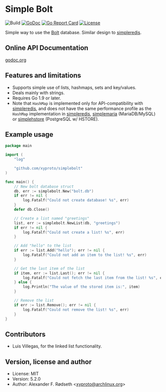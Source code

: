 # Simple Bolt

![Build](https://github.com/xyproto/simplebolt/workflows/Build/badge.svg) [![GoDoc](https://godoc.org/github.com/xyproto/simplebolt?status.svg)](http://godoc.org/github.com/xyproto/simplebolt) [![Go Report Card](https://goreportcard.com/badge/github.com/xyproto/simplebolt)](https://goreportcard.com/report/github.com/xyproto/simplebolt) [![License](https://img.shields.io/badge/license-MIT-green.svg?style=flat)](https://raw.githubusercontent.com/xyproto/simplebolt/main/LICENSE)

Simple way to use the [Bolt](https://github.com/coreos/bbolt) database. Similar design to [simpleredis](https://github.com/xyproto/simpleredis).

## Online API Documentation

[godoc.org](http://godoc.org/github.com/xyproto/simplebolt)

## Features and limitations

* Supports simple use of lists, hashmaps, sets and key/values.
* Deals mainly with strings.
* Requires Go 1.9 or later.
* Note that `HashMap` is implemented only for API-compatibility with [simpleredis](https://github.com/xyproto/simpleredis), and does not have the same performance profile as the `HashMap` implementation in [simpleredis](https://github.com/xyproto/simpleredis), [simplemaria](https://github.com/xyproto/simplemaria) (MariaDB/MySQL) or [simplehstore](https://github.com/xyproto/simplehstore) (PostgreSQL w/ HSTORE).

## Example usage

~~~go
package main

import (
    "log"

    "github.com/xyproto/simplebolt"
)

func main() {
    // New bolt database struct
    db, err := simplebolt.New("bolt.db")
    if err != nil {
        log.Fatalf("Could not create database! %s", err)
    }
    defer db.Close()

    // Create a list named "greetings"
    list, err := simplebolt.NewList(db, "greetings")
    if err != nil {
        log.Fatalf("Could not create a list! %s", err)
    }

    // Add "hello" to the list
    if err := list.Add("hello"); err != nil {
        log.Fatalf("Could not add an item to the list! %s", err)
    }

    // Get the last item of the list
    if item, err := list.Last(); err != nil {
        log.Fatalf("Could not fetch the last item from the list! %s", err)
    } else {
        log.Println("The value of the stored item is:", item)
    }

    // Remove the list
    if err := list.Remove(); err != nil {
        log.Fatalf("Could not remove the list! %s", err)
    }
}
~~~

## Contributors

* Luis Villegas, for the linked list functionality.

## Version, license and author

* License: MIT
* Version: 5.2.0
* Author: Alexander F. Rødseth &lt;xyproto@archlinux.org&gt;
